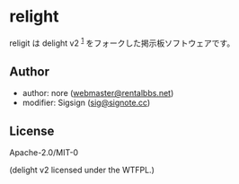 # relight

religit は delight v2 <sup>[1]</sup> をフォークした掲示板ソフトウェアです。

[1]: https://delightly.xyz/

## Author

- author: nore (webmaster@rentalbbs.net)
- modifier: Sigsign (sig@signote.cc)

## License

Apache-2.0/MIT-0

(delight v2 licensed under the WTFPL.)
